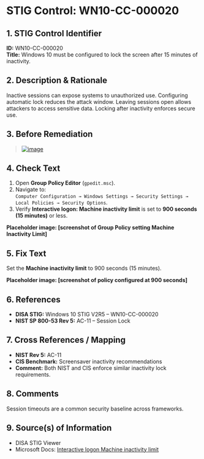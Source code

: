 # STIG Control: WN10-CC-000020

## 1. STIG Control Identifier  
**ID:** WN10-CC-000020  
**Title:** Windows 10 must be configured to lock the screen after 15 minutes of inactivity.  

## 2. Description & Rationale 
Inactive sessions can expose systems to unauthorized use. Configuring automatic lock reduces the attack window. Leaving sessions open allows attackers to access sensitive data. Locking after inactivity enforces secure use. 

## 3. Before Remediation
> <a href="https://ibb.co/ymNqb019"><img src="https://i.ibb.co/8nm9SMpC/image.png" alt="image" border="0"></a>
  

## 4. Check Text  
1. Open **Group Policy Editor** (`gpedit.msc`).  
2. Navigate to:  
   `Computer Configuration → Windows Settings → Security Settings → Local Policies → Security Options`.  
3. Verify **Interactive logon: Machine inactivity limit** is set to **900 seconds (15 minutes)** or less.  

**Placeholder image: [screenshot of Group Policy setting Machine Inactivity Limit]**

## 5. Fix Text  
Set the **Machine inactivity limit** to 900 seconds (15 minutes).  

**Placeholder image: [screenshot of policy configured at 900 seconds]**

## 6. References  
- **DISA STIG:** Windows 10 STIG V2R5 – WN10-CC-000020  
- **NIST SP 800-53 Rev 5:** AC-11 – Session Lock  

## 7. Cross References / Mapping  
- **NIST Rev 5:** AC-11  
- **CIS Benchmark:** Screensaver inactivity recommendations  
- **Comment:** Both NIST and CIS enforce similar inactivity lock requirements.  

## 8. Comments  
Session timeouts are a common security baseline across frameworks.  

## 9. Source(s) of Information  
- DISA STIG Viewer  
- Microsoft Docs: [Interactive logon Machine inactivity limit](https://learn.microsoft.com/en-us/windows/security/threat-protection/security-policy-settings/interactive-logon-machine-inactivity-limit)  
